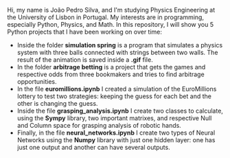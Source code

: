 Hi, my name is João Pedro Silva, and I'm studying Physics Engineering at the University of Lisbon in Portugal. My interests are in programming, especially Python, Physics, and Math. 
In this repository, I will show you 5 Python projects that I have been working on over time:
- Inside the folder **simulation spring** is a program that simulates a physics system with three balls connected with strings between two walls. The result of the animation is saved inside a **.gif** file.
- In the folder **arbitrage betting** is a project that gets the games and respective odds from three bookmakers and tries to find arbitrage opportunities.
- In the file **euromillions.ipynb** I created a simulation of the EuroMillions lottery to test two strategies: keeping the guess for each bet and the other is changing the guess.
- Inside the file **grasping_analysis.ipynb** I create two classes to calculate, using the **Sympy** library, two important matrixes, and respective Null and Column space for grasping analysis of robotic hands.
- Finally, in the file **neural_networks.ipynb** I create two types of Neural Networks using the **Numpy** library with just one hidden layer: one has just one output and another can have several outputs.





